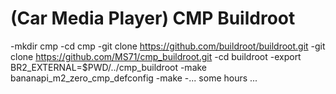 # (Car Media Player) CMP Buildroot #

-mkdir cmp
-cd cmp
-git clone https://github.com/buildroot/buildroot.git
-git clone https://github.com/MS71/cmp_buildroot.git
-cd buildroot
-export BR2_EXTERNAL=$PWD/../cmp_buildroot
-make bananapi_m2_zero_cmp_defconfig
-make
-... some hours ...


